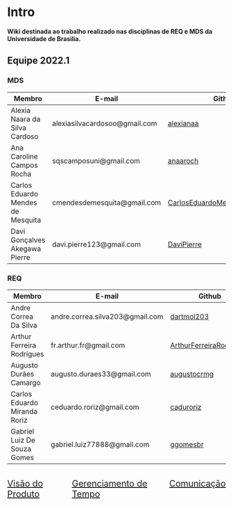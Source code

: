 <h1>Intro</h1>

**Wiki destinada ao trabalho realizado nas disciplinas de REQ e MDS da
Universidade de Brasilia.**

## Equipe 2022.1

### MDS
<table class="table">
  <thead>
    <tr>
      <th scope="col">Membro</th>
      <th scope="col">E-mail</th>
      <th scope="col">Github</th>
      <th scope="col">Pepel</th>
      <th scope="col">Matrícula</th>
    </tr>
  </thead>
  <tbody>
    <tr>
      <td>Alexia Naara da Silva Cardoso</td>
      <td>alexiasilvacardosoo@gmail.com</td>
      <td><a href="https://github.com/alexianaa"> alexianaa</a></td>
      <td>MDS</td>
      <td>20/2045007</td>
    </tr>
    <tr>
      <td>Ana Caroline Campos Rocha</td>
      <td>sqscamposuni@gmail.com</td>
      <td><a href="https://github.com/anaaroch"> anaaroch</a></td>
      <td>MDS</td>
      <td>19/0083930</td>
    </tr>
    <tr>
      <td>Carlos Eduardo Mendes de Mesquita</td>
      <td>cmendesdemesquita@gmail.com</td>
      <td><a href="https://github.com/CarlosEduardoMendesdeMesquita">
          CarlosEduardoMendesdeMesquita</a></td>
      <td>MDS</td>
      <td>19/0085584</td>
    </tr>
    <tr>
      <td>Davi Gonçalves Akegawa Pierre</td>
      <td>davi.pierre123@gmail.com</td>
      <td><a href="https://github.com/DaviPierre"> DaviPierre</a></td>
      <td>MDS</td>
      <td>19/0105071</td>
    </tr>
  </tbody>
</table>

### REQ
<table class="table">
  <thead>
    <tr>
      <th scope="col">Membro</th>
      <th scope="col">E-mail</th>
      <th scope="col">Github</th>
      <th scope="col">Pepel</th>
      <th scope="col">Matrícula</th>
    </tr>
  </thead>
  <tbody>
    <tr>
      <td>Andre Correa Da Silva</td>
      <td>andre.correa.silva203@gmail.com</td>
      <td><a href="https://github.com/dartmol203"> dartmol203</a></td>
      <td>REQ</td>
      <td>20/0014447</td>
    </tr>
    <tr>
      <td>Arthur Ferreira Rodrigues</td>
      <td>fr.arthur.fr@gmail.com</td>
      <td><a href="https://github.com/ArthurFerreiraRodrigues">
          ArthurFerreiraRodrigues</a></td>
      <td>REQ</td>
      <td>20/0056981</td>
    </tr>
    <tr>
      <td>Augusto Durães Camargo</td>
      <td>augusto.duraes33@gmail.com</td>
      <td><a href="https://github.com/augustocrmg"> augustocrmg</a></td>
      <td>REQ</td>
      <td>19/0084731</td>
    </tr>
    <tr>
      <td>Carlos Eduardo Miranda Roriz</td>
      <td>ceduardo.roriz@gmail.com</td>
      <td><a href="https://github.com/caduroriz"> caduroriz</a></td>
      <td>REQ</td>
      <td>19/0011424</td>
    </tr>
    <tr>
      <td>Gabriel Luiz De Souza Gomes</td>
      <td>gabriel.luiz77888@gmail.com</td>
      <td><a href="https://github.com/ggomesbr"> ggomesbr</a></td>
      <td>REQ</td>
      <td>19/0013354</td>
    </tr>
  </tbody>
</table>

<br>

<section id="home" class="promo section offset-header">
  <div class="container text-center">
    <div class="btns" style="font-size: 20px; justify-content: space-between;display:flex;">
      <div><a class="btn btn-cta-primary" href="doc_visao">Visão do Produto</a></div>
      <div><a class="btn btn-cta-primary" href="./planejamento/tempo">Gerenciamento
          de Tempo</a></div>
      <div><a class="btn btn-cta-primary" href="./planejamento/comunicacao">Comunicação</a></div>
    </div>
  </div>
</section>